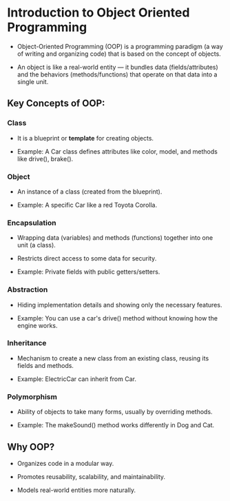 # Introduction to Object Oriented Programming

- Object-Oriented Programming (OOP) is a programming paradigm (a way of writing and organizing code) that is based on the concept of objects.

- An object is like a real-world entity — it bundles data (fields/attributes) and the behaviors (methods/functions) that operate on that data into a single unit.

## Key Concepts of OOP:

### Class

- It is a blueprint or **template** for creating objects.

- Example: A Car class defines attributes like color, model, and methods like drive(), brake().

### Object

- An instance of a class (created from the blueprint).

- Example: A specific Car like a red Toyota Corolla.

### Encapsulation

- Wrapping data (variables) and methods (functions) together into one unit (a class).

- Restricts direct access to some data for security.

- Example: Private fields with public getters/setters.

### Abstraction

- Hiding implementation details and showing only the necessary features.

- Example: You can use a car's drive() method without knowing how the engine works.

### Inheritance

- Mechanism to create a new class from an existing class, reusing its fields and methods.

- Example: ElectricCar can inherit from Car.

### Polymorphism

- Ability of objects to take many forms, usually by overriding methods.

- Example: The makeSound() method works differently in Dog and Cat.

## Why OOP?

- Organizes code in a modular way.

- Promotes reusability, scalability, and maintainability.

- Models real-world entities more naturally.